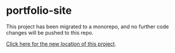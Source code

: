 # portfolio-site

This project has been migrated to a monorepo, and no further code changes will be pushed to this repo.

[Click here for the new location of this project](https://github.com/a-luna/svelte-mono/tree/main/apps/portfolio).
